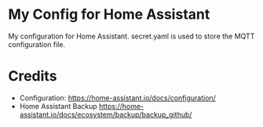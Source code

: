 # My Config for Home Assistant

My configuration for Home Assistant. secret.yaml is used to store the MQTT configuration file.

# Credits
- Configuration: https://home-assistant.io/docs/configuration/
- Home Assistant Backup https://home-assistant.io/docs/ecosystem/backup/backup_github/
